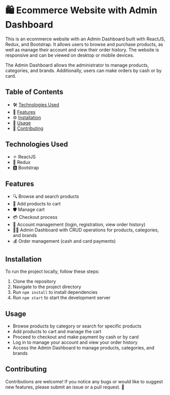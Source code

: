 # 🛍️ Ecommerce Website with Admin Dashboard

This is an ecommerce website with an Admin Dashboard built with ReactJS, Redux, and Bootstrap. It allows users to browse and purchase products, as well as manage their account and view their order history. The website is responsive and can be viewed on desktop or mobile devices.

The Admin Dashboard allows the administrator to manage products, categories, and brands. Additionally, users can make orders by cash or by card.

## Table of Contents

- 🛠️ [Technologies Used](#technologies-used)
- 🎁 [Features](#features)
- ⚙️ [Installation](#installation)
- 📖 [Usage](#usage)
- 👥 [Contributing](#contributing)

## Technologies Used

- ⚛️ ReactJS
- 🔄 Redux
- 🅱️ Bootstrap

## Features

- 🔍 Browse and search products
- 🛒 Add products to cart
- 🛡️ Manage cart
- 💳 Checkout process
- 👤 Account management (login, registration, view order history)
- 👨‍💼 Admin Dashboard with CRUD operations for products, categories, and brands
- 💰 Order management (cash and card payments)

## Installation

To run the project locally, follow these steps:

1. Clone the repository
2. Navigate to the project directory
3. Run `npm install` to install dependencies
4. Run `npm start` to start the development server

## Usage

- Browse products by category or search for specific products
- Add products to cart and manage the cart
- Proceed to checkout and make payment by cash or by card
- Log in to manage your account and view your order history
- Access the Admin Dashboard to manage products, categories, and brands

## Contributing

Contributions are welcome! If you notice any bugs or would like to suggest new features, please submit an issue or a pull request. 👋

